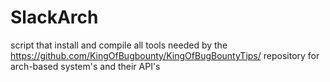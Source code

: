 # SlackArch
script that install and compile all tools needed by the https://github.com/KingOfBugbounty/KingOfBugBountyTips/ repository for arch-based system's and their API's
